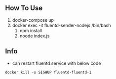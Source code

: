 ## How To Use

1. docker-compose up
2. docker exec -it fluentd-sender-nodejs /bin/bash
    1. npm install
    2. noode index.js

## Info
* can restart fluentd service with below code

```shell
docker kill -s SIGHUP fluentd-fluentd-1
```

